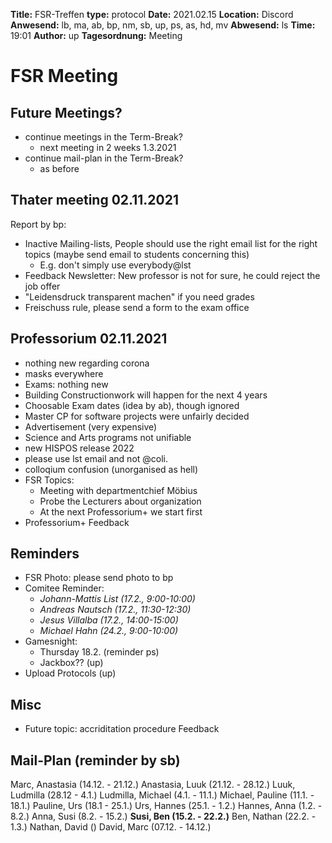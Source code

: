 **Title:** FSR-Treffen
**type:** protocol
**Date:** 2021.02.15
**Location:** Discord
**Anwesend:** lb, ma, ab, bp, nm, sb, up, ps, as, hd, mv
**Abwesend:** ls
**Time:** 19:01
**Author:** up
**Tagesordnung:** Meeting
# FSR Meeting

## Future Meetings?
- continue meetings in the Term-Break?
    - next meeting in 2 weeks 1.3.2021
- continue mail-plan in the Term-Break?
    - as before

## Thater meeting 02.11.2021
Report by bp:
- Inactive Mailing-lists, People should use the right email list for the right topics (maybe send email to students concerning this)
    - E.g. don't simply use everybody@lst
- Feedback Newsletter: New professor is not for sure, he could reject the job offer
- "Leidensdruck transparent machen" if you need grades
- Freischuss rule, please send a form to the exam office

## Professorium 02.11.2021
- nothing new regarding corona
- masks everywhere
- Exams: nothing new
- Building Constructionwork will happen for the next 4 years
- Choosable Exam dates (idea by ab), though ignored
- Master CP for software projects were unfairly decided
- Advertisement (very expensive)
- Science and Arts programs not unifiable 
- new HISPOS release 2022
- please use lst email and not @coli.
- colloqium confusion (unorganised as hell)
- FSR Topics:
    - Meeting with departmentchief Möbius
    - Probe the Lecturers about organization
    - At the next Professorium+ we start first
- Professorium+ Feedback

## Reminders
- FSR Photo: please send photo to bp
- Comitee Reminder:
    - *Johann-Mattis List (17.2., 9:00-10:00)*
    - *Andreas Nautsch (17.2., 11:30-12:30)*
    - *Jesus Villalba (17.2., 14:00-15:00)*
    - *Michael Hahn (24.2., 9:00-10:00)*
- Gamesnight: 
    - Thursday 18.2. (reminder ps)
    - Jackbox?? (up)
- Upload Protocols (up)

## Misc
- Future topic: accriditation procedure Feedback

## Mail-Plan (reminder by sb)
Marc, Anastasia (14.12. - 21.12.)
Anastasia, Luuk (21.12. - 28.12.)
Luuk, Ludmilla (28.12 - 4.1.)
Ludmilla, Michael (4.1. - 11.1.)
Michael, Pauline (11.1. - 18.1.)
Pauline, Urs (18.1 - 25.1.)
Urs, Hannes (25.1. - 1.2.)
Hannes, Anna (1.2. - 8.2.)
Anna, Susi (8.2. - 15.2.)
**Susi, Ben (15.2. - 22.2.)**
Ben, Nathan (22.2. - 1.3.)
Nathan, David () 
David, Marc (07.12. - 14.12.)